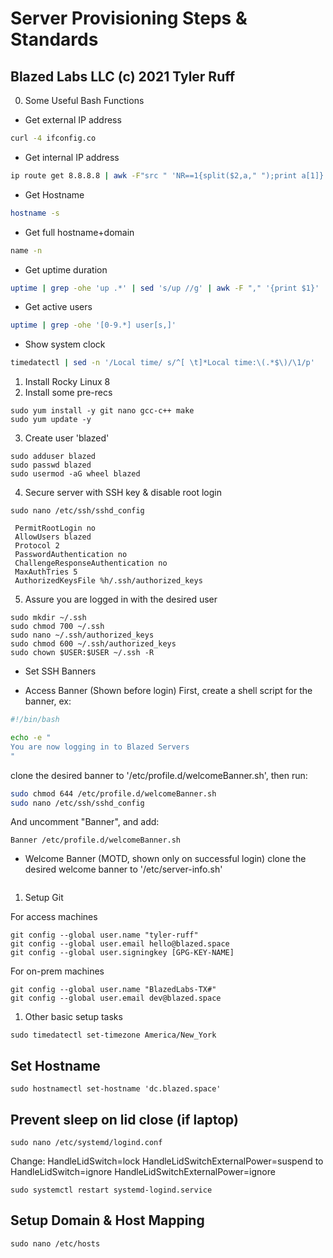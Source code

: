 # Server Provisioning Steps & Standards
## Blazed Labs LLC (c) 2021 Tyler Ruff

0. Some Useful Bash Functions
- Get external IP address
```sh
curl -4 ifconfig.co
```
- Get internal IP address
```sh
ip route get 8.8.8.8 | awk -F"src " 'NR==1{split($2,a," ");print a[1]}'
```
- Get Hostname
```sh
hostname -s
```
- Get full hostname+domain
```sh
name -n
```
- Get uptime duration
```sh
uptime | grep -ohe 'up .*' | sed 's/up //g' | awk -F "," '{print $1}'
```
- Get active users
```sh
uptime | grep -ohe '[0-9.*] user[s,]'
```
- Show system clock
```sh
timedatectl | sed -n '/Local time/ s/^[ \t]*Local time:\(.*$\)/\1/p'
```


1. Install Rocky Linux 8
2. Install some pre-recs
```shell
sudo yum install -y git nano gcc-c++ make
sudo yum update -y
```


3. Create user 'blazed'

```shell
sudo adduser blazed
sudo passwd blazed
sudo usermod -aG wheel blazed
```

4. Secure server with SSH key & disable root login

```shell
sudo nano /etc/ssh/sshd_config
```

```
 PermitRootLogin no
 AllowUsers blazed
 Protocol 2
 PasswordAuthentication no
 ChallengeResponseAuthentication no
 MaxAuthTries 5
 AuthorizedKeysFile %h/.ssh/authorized_keys
 ```

5. Assure you are logged in with the desired user

```shell
sudo mkdir ~/.ssh
sudo chmod 700 ~/.ssh
sudo nano ~/.ssh/authorized_keys
sudo chmod 600 ~/.ssh/authorized_keys
sudo chown $USER:$USER ~/.ssh -R
```

* Set SSH Banners

- Access Banner (Shown before login)
First, create a shell script for the banner, ex:
```sh
#!/bin/bash

echo -e "
You are now logging in to Blazed Servers
"
```
 clone the desired banner to '/etc/profile.d/welcomeBanner.sh', then run:
```sh
sudo chmod 644 /etc/profile.d/welcomeBanner.sh
sudo nano /etc/ssh/sshd_config
```
And uncomment "Banner", and add:
```
Banner /etc/profile.d/welcomeBanner.sh
```

- Welcome Banner (MOTD, shown only on successful login)
clone the desired welcome banner to '/etc/server-info.sh'
```

```

1. Setup Git

For access machines

```shell
git config --global user.name "tyler-ruff"
git config --global user.email hello@blazed.space
git config --global user.signingkey [GPG-KEY-NAME]
```

For on-prem machines

```shell
git config --global user.name "BlazedLabs-TX#"
git config --global user.email dev@blazed.space
```


1. Other basic setup tasks

```shell
sudo timedatectl set-timezone America/New_York
```

## Set Hostname

```shell
sudo hostnamectl set-hostname 'dc.blazed.space'
```

## Prevent sleep on lid close (if laptop)

```shell
sudo nano /etc/systemd/logind.conf
```

Change:
HandleLidSwitch=lock
HandleLidSwitchExternalPower=suspend
to
HandleLidSwitch=ignore
HandleLidSwitchExternalPower=ignore 

```shell
sudo systemctl restart systemd-logind.service
```

## Setup Domain & Host Mapping

```shell
sudo nano /etc/hosts
```

